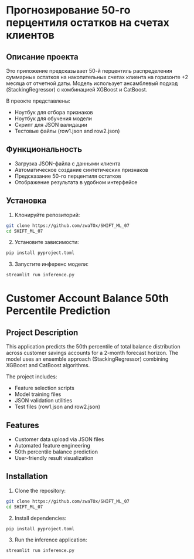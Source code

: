 # Прогнозирование 50-го перцентиля остатков на счетах клиентов
## Описание проекта
Это приложение предсказывает 50-й перцентиль распределения суммарных остатков на накопительных счетах клиента на горизонте +2 месяца от отчетной даты. Модель использует ансамблевый подход (StackingRegressor) с комбинацией XGBoost и CatBoost. 

В преокте представлены:
- Ноутбук для отбора признаков
- Ноутбук для обучения модели
- Скрипт для JSON валидации 
- Тестовые файлы (row1.json and row2.json)

## Функциональность
- Загрузка JSON-файла с данными клиента
- Автоматическое создание синтетических признаков
- Предсказание 50-го перцентиля остатков
- Отображение результата в удобном интерфейсе

## Установка
1. Клонируйте репозиторий:
```bash
git clone https://github.com/zwaTOx/SHIFT_ML_07
cd SHIFT_ML_07
```

2. Установите зависимости:
```bash
pip install pyproject.toml
```

3. Запустите инференс модели:
```bash
streamlit run inference.py
```



# Customer Account Balance 50th Percentile Prediction
## Project Description

This application predicts the 50th percentile of total balance distribution across customer savings accounts for a 2-month forecast horizon. The model uses an ensemble approach (StackingRegressor) combining XGBoost and CatBoost algorithms.

The project includes:
- Feature selection scripts
- Model training files
- JSON validation utilities
- Test files (row1.json and row2.json)

## Features
- Customer data upload via JSON files
- Automated feature engineering
- 50th percentile balance prediction
- User-friendly result visualization

## Installation
1. Clone the repository:
```bash
git clone https://github.com/zwaTOx/SHIFT_ML_07
cd SHIFT_ML_07
```

2. Install dependencies:
```bash
pip install pyproject.toml
```

3. Run the inference application:
```bash
streamlit run inference.py
```


